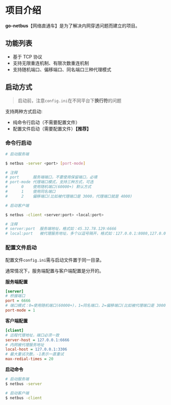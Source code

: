 # 项目介绍

**go-netbus**【网络直通车】是为了解决内网穿透问题而建立的项目。

## 功能列表

- 基于 TCP 协议
- 支持无限重连机制、有限次数重连机制
- 支持随机端口、偏移端口、同名端口三种代理模式

## 启动方式

> 启动前，注意`config.ini`在不同平台下**换行符**的问题

支持两种方式启动:

- 纯命令行启动（不需要配置文件）
- 配置文件启动（需要配置文件）**【推荐】**

### 命令行启动

```bash
# 启动服务端

$ netbus -server <port> [port-mode]

# 注释
# port      服务端端口，不要使用保留端口，必填
# port-mode 代理端口模式，支持三种方式，可选
#      0    使用随机端口(60000+) 默认方式
#      1    使用同名端口
#      2    偏移端口(比如被代理端口是 3000，代理端口就是 4000)

```

```bash
# 启动客户端

$ netbus -client <server:port> <local:port>

# 注释
# server:port  服务端地址，格式如：45.32.78.129:6666
# local:port   被代理服务地址，多个以逗号隔开，格式如：127.0.0.1:8080,127.0.0.1:9200
```

### 配置文件启动

配置文件`config.ini`需与启动文件置于同一目录。

通常情况下，服务端配置与客户端配置是分开的。

**服务端配置**
```ini
[server]
# 桥接端口
port = 6666
# 端口模式：0=使用随机端口(60000+)，1=同名端口，2=偏移端口(比如被代理端口是 3000，代理端口就是 4000)
port-mode = 1
```

**客户端配置**
```ini
[client]
# 远程代理地址，端口必须一致
server-host = 127.0.0.1:6666
# 内网被代理服务地址
local-host = 127.0.0.1:3306
# 最大重试次数，-1表示一直重试
max-redial-times = 20
```

**启动命令**
```bash
# 启动服务端
$ netbus -server

# 启动客户端
$ netbus -client
```